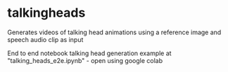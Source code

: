 # talkingheads
Generates videos of talking head animations using a reference image and speech audio clip as input

End to end notebook talking head generation example at "talking_heads_e2e.ipynb" - open using google colab
